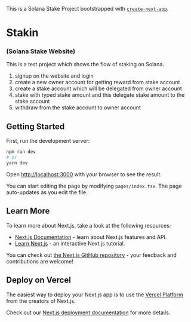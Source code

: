 This is a Solana Stake Project bootstrapped with [`create-next-app`](https://github.com/vercel/next.js/tree/canary/packages/create-next-app).

# Stakin 
### (Solana Stake Website)

This is a test project which shows the flow of staking on Solana.

1. signup on the website and login
2. create a new owner account for getting reward from stake account
3. create a stake account which will be delegated from owner account
4. stake with typed stake amount and this delegate stake amount to the stake account
5. withdraw from the stake account to owner account


## Getting Started

First, run the development server:

```bash
npm run dev
# or
yarn dev
```

Open [http://localhost:3000](http://localhost:3000) with your browser to see the result.

You can start editing the page by modifying `pages/index.tsx`. The page auto-updates as you edit the file.

## Learn More

To learn more about Next.js, take a look at the following resources:

- [Next.js Documentation](https://nextjs.org/docs) - learn about Next.js features and API.
- [Learn Next.js](https://nextjs.org/learn) - an interactive Next.js tutorial.

You can check out [the Next.js GitHub repository](https://github.com/vercel/next.js/) - your feedback and contributions are welcome!

## Deploy on Vercel

The easiest way to deploy your Next.js app is to use the [Vercel Platform](https://vercel.com/new?utm_medium=default-template&filter=next.js&utm_source=create-next-app&utm_campaign=create-next-app-readme) from the creators of Next.js.

Check out our [Next.js deployment documentation](https://nextjs.org/docs/deployment) for more details.
